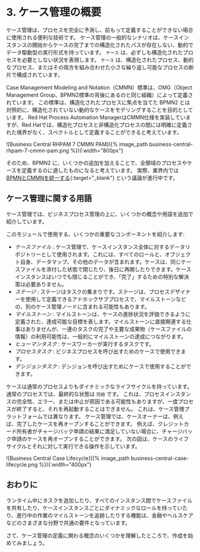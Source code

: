 # 3. ケース管理の概要

ケース管理は、プロセスを完全に予測し、前もって定義することができない場合に使用される便利な技術です。
ケース管理の一般的なシナリオは、ケースインスタンスの開始からケースの完了までの構造化されたパスが存在しない、動的でデータ駆動型の実行形式を持っています。
`ケース` は、必ずしも構造化されたプロセスを必要としない状況を表現します。
`ケース` は、構造化されたプロセス、動的なプロセス、またはその両方を組み合わせた小さな繰り返し可能なプロセスの断片で構成されています。

Case Management Modeling and Notation（CMMN）標準は、OMG（Object Management Group、BPMN2標準の背後にあるのと同じ組織）によって定義されています。
この標準は、構造化されたプロセスに焦点を当てた BPMN2 とは対照的に、構造化されていない動的なケースをモデリングすることを目的としています。
Red Hat Process Automation ManagerはCMMN仕様を実装していますが、Red Hatでは、構造化プロセスと非構造化プロセスの間には明確に定義された境界がなく、スペクトルとして定義することができると考えています。

![Business Central RHPAM 7 CMMN PAM]({% image_path business-central-rhpam-7-cmmn-pam.png %}){:width="800px"}

そのため、BPMN2 に、いくつかの追加を加えることで、全領域のプロセスやケースを定義するのに適したものになると考えています。
実際、業界内では[BPMNとCMMNを統一する](https://methodandstyle.com/bpmn-cmmn-compared/){:target="_blank"} という議論が進行中です。

## ケース管理に関する用語

ケース管理では、ビジネスプロセス管理の上に、いくつかの概念や用語を追加で紹介しています。

このモジュールで使用する、いくつかの重要なコンポーネントを紹介します:

- _ケースファイル_ : ケース管理で、ケースインスタンス全体に対するデータリポジトリーとして使用されます。これには、すべてのロールと、オブジェクト自身、データマップ、その他のデータが含まれます。ケースは、同じケースファイルを添付した状態で閉じたり、後日に再開したりできます。ケースインスタンスはいつでも閉じることができ、「完了」するための特別な解決策は必要ありません。
- _ステージ_ : ステージはタスクの集まりです。ステージは、プロセスデザイナーを使用して定義できるアドホックサブプロセスで、マイルストーンなどの、別のケース管理ノードに含まれる可能性もあります。
- _マイルストーン_ : マイルストーンは、ケースの進捗状況を評価できるように定義された、達成可能な目標を表します。マイルストーンに直接関連する仕事はありませんが、一連のタスクの完了や主要な成果物（ケースファイルの情報）の利用可能性は、一般的にマイルストーンの達成につながります。
- _ヒューマンタスク_ : ケースワーカーが実行するタスクです。
- _プロセスタスク_ : ビジネスプロセスを呼び出すためのケースで使用できます。
- _デシジョンタスク_ : デシジョンを呼び出すためにケースで使用することができます。

ケースは通常のプロセスよりもダイナミックなライフサイクルを持っています。
通常のプロセスでは、最終的な状態は `完結` です。
これは、プロセスインスタンスの完全性、エラー、または中止が原因である可能性もありますが、一度プロセスが終了すると、それを再起動することはできません。
これは、ケース管理プラットフォームでは異なります。
ケース管理では、ケースオーナーは、例えば、完了したケースを再オープンすることができます。
例えば、クレジットカード所有者がチャージバック申請の結果に満足していない場合に、チャージバック申請のケースを再オープンすることができます。
次の図は、ケースのライフサイクルとそれに対して実行できる操作を示しています。

![Business Central Case  Lifecycle]({% image_path business-central-case-lifecycle.png %}){:width="400px"}

## おわりに

ランタイム中にタスクを追加したり、すべてのインスタンス間でケースファイルを共有したり、ケースインスタンスごとにダイナミックなロールを持っていたり、進行中の作業のマイルストーンを追跡したりする機能は、金融やヘルスケアなどのさまざまな分野で共通の要件となっています。

さて、ケース管理の定義に関わる概念のいくつかを理解したところで、作成を始めてみましょう。
